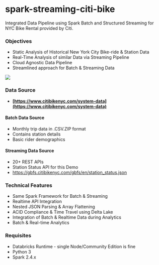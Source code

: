 
# spark-streaming-citi-bike
Integrated Data Pipeline using Spark Batch and Structured Streaming for NYC Bike Rental provided by Citi.

### Objectives
* Static Analysis of Historical New York City Bike-ride & Station Data
* Real-Time Analysis of similar Data via Streaming Pipeline
* Cloud Agnostic Data Pipeline
* Streamlined approach for Batch & Streaming Data

![](https://ibb.co/bdtCrLw)

### Data Source
* **[https://www.citibikenyc.com/system-data](https://www.citibikenyc.com/system-data)**

#### Batch Data Source
* Monthly trip data in .CSV.ZIP format
* Contains station details
* Basic rider demographics

#### Streaming Data Source
* 20+ REST APIs
* Station Status API for this Demo
* https://gbfs.citibikenyc.com/gbfs/en/station_status.json


### Technical Features
* Same Spark Framework for Batch & Streaming
* Realtime API Integration
* Nested JSON Parsing & Array Flattening
* ACID Compliance & Time Travel using Delta Lake
* Integration of Batch & Realtime Data during Analytics
* Batch & Real-time Analytics


### Requisites
* Databricks Runtime - single Node/Community Edition is fine
* Python 3
* Spark 2.4.x

